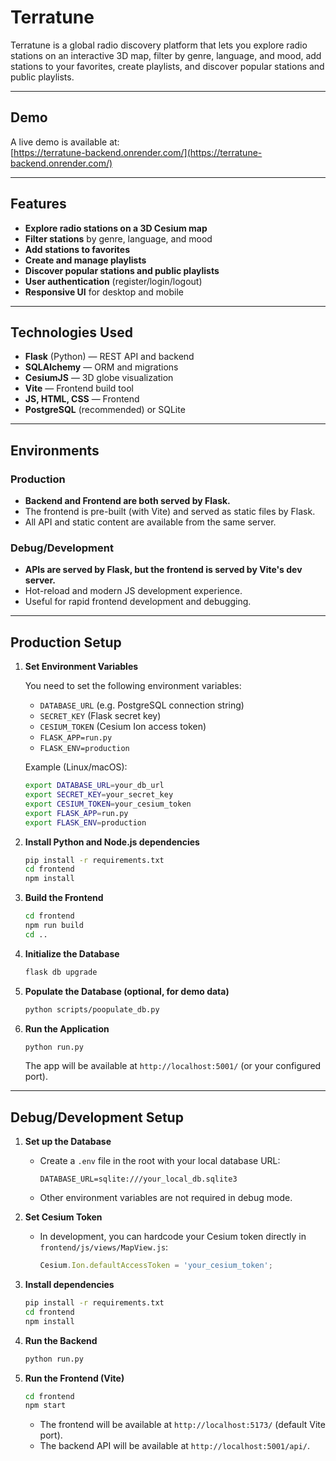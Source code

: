 # Terratune

Terratune is a global radio discovery platform that lets you explore radio stations on an interactive 3D map, filter by genre, language, and mood, add stations to your favorites, create playlists, and discover popular stations and public playlists.

---

##  Demo

A live demo is available at:  
[https://terratune-backend.onrender.com/](https://terratune-backend.onrender.com/)

---

## Features

- **Explore radio stations on a 3D Cesium map**
- **Filter stations** by genre, language, and mood
- **Add stations to favorites**
- **Create and manage playlists**
- **Discover popular stations and public playlists**
- **User authentication** (register/login/logout)
- **Responsive UI** for desktop and mobile

---

## Technologies Used

- **Flask** (Python) — REST API and backend
- **SQLAlchemy** — ORM and migrations
- **CesiumJS** — 3D globe visualization
- **Vite** — Frontend build tool
- **JS, HTML, CSS** — Frontend
- **PostgreSQL** (recommended) or SQLite

---

## Environments

### Production

- **Backend and Frontend are both served by Flask.**
- The frontend is pre-built (with Vite) and served as static files by Flask.
- All API and static content are available from the same server.

### Debug/Development

- **APIs are served by Flask, but the frontend is served by Vite's dev server.**
- Hot-reload and modern JS development experience.
- Useful for rapid frontend development and debugging.

---

## Production Setup

1. **Set Environment Variables**

   You need to set the following environment variables:
   - `DATABASE_URL` (e.g. PostgreSQL connection string)
   - `SECRET_KEY` (Flask secret key)
   - `CESIUM_TOKEN` (Cesium Ion access token)
   - `FLASK_APP=run.py`
   - `FLASK_ENV=production`

   Example (Linux/macOS):
   ```sh
   export DATABASE_URL=your_db_url
   export SECRET_KEY=your_secret_key
   export CESIUM_TOKEN=your_cesium_token
   export FLASK_APP=run.py
   export FLASK_ENV=production
   ```

2. **Install Python and Node.js dependencies**
   ```sh
   pip install -r requirements.txt
   cd frontend
   npm install
   ```

3. **Build the Frontend**
   ```sh
   cd frontend
   npm run build
   cd ..
   ```

4. **Initialize the Database**
   ```sh
   flask db upgrade
   ```

5. **Populate the Database (optional, for demo data)**
   ```sh
   python scripts/poopulate_db.py
   ```

6. **Run the Application**
   ```sh
   python run.py
   ```
   The app will be available at `http://localhost:5001/` (or your configured port).

---

## Debug/Development Setup

1. **Set up the Database**
   - Create a `.env` file in the root with your local database URL:
     ```
     DATABASE_URL=sqlite:///your_local_db.sqlite3
     ```
   - Other environment variables are not required in debug mode.

2. **Set Cesium Token**
   - In development, you can hardcode your Cesium token directly in `frontend/js/views/MapView.js`:
     ```js
     Cesium.Ion.defaultAccessToken = 'your_cesium_token';
     ```

3. **Install dependencies**
   ```sh
   pip install -r requirements.txt
   cd frontend
   npm install
   ```

4. **Run the Backend**
   ```sh
   python run.py
   ```

5. **Run the Frontend (Vite)**
   ```sh
   cd frontend
   npm start
   ```
   - The frontend will be available at `http://localhost:5173/` (default Vite port).
   - The backend API will be available at `http://localhost:5001/api/`.


